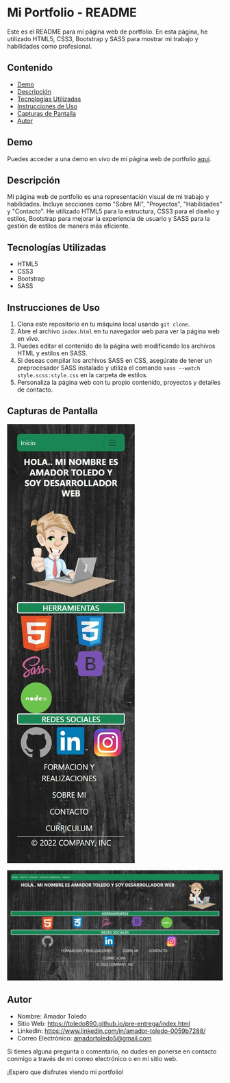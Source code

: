 # Mi Portfolio - README

Este es el README para mi página web de portfolio. En esta página, he utilizado HTML5, CSS3, Bootstrap y SASS  para mostrar mi trabajo y habilidades como profesional.

## Contenido

- [Demo](#demo)
- [Descripción](#descripción)
- [Tecnologías Utilizadas](#tecnologías-utilizadas)
- [Instrucciones de Uso](#instrucciones-de-uso)
- [Capturas de Pantalla](#capturas-de-pantalla)
- [Autor](#autor)

## Demo

Puedes acceder a una demo en vivo de mi página web de portfolio [aquí](https://toledo890.github.io/PF--TOLEDO/).

## Descripción

Mi página web de portfolio es una representación visual de mi trabajo y habilidades. Incluye secciones como "Sobre Mí", "Proyectos", "Habilidades" y "Contacto". He utilizado HTML5 para la estructura, CSS3 para el diseño y estilos, Bootstrap para mejorar la experiencia de usuario y SASS para la gestión de estilos de manera más eficiente.

## Tecnologías Utilizadas

- HTML5
- CSS3
- Bootstrap
- SASS

## Instrucciones de Uso

1. Clona este repositorio en tu máquina local usando `git clone`.
2. Abre el archivo `index.html` en tu navegador web para ver la página web en vivo.
3. Puedes editar el contenido de la página web modificando los archivos HTML y estilos en SASS.
4. Si deseas compilar los archivos SASS en CSS, asegúrate de tener un preprocesador SASS instalado y utiliza el comando `sass --watch style.scss:style.css` en la carpeta de estilos.
5. Personaliza la página web con tu propio contenido, proyectos y detalles de contacto.

## Capturas de Pantalla

![Captura de Pantalla 1](./assets/images/captura%20mobile.jpeg)

![Captura de Pantalla 2](./assets/images/captura%20pc.jpeg)

## Autor

- Nombre: Amador Toledo
- Sitio Web: https://toledo890.github.io/pre-entrega/index.html
- LinkedIn: https://www.linkedin.com/in/amador-toledo-0059b7288/
- Correo Electrónico: amadortoledo5@gmail.com

Si tienes alguna pregunta o comentario, no dudes en ponerse en contacto conmigo a través de mi correo electrónico o en mi sitio web.

¡Espero que disfrutes viendo mi portfolio!
